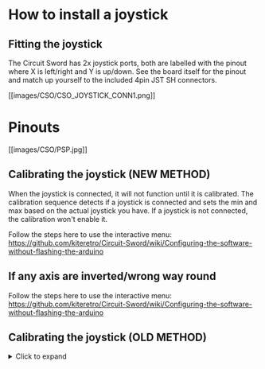 # How to install a joystick
## Fitting the joystick
The Circuit Sword has 2x joystick ports, both are labelled with the pinout where X is left/right and Y is up/down. See the board itself for the pinout and match up yourself to the included 4pin JST SH connectors.

[[images/CSO/CSO_JOYSTICK_CONN1.png]]

# Pinouts
[[images/CSO/PSP.jpg]]

## Calibrating the joystick (NEW METHOD)
When the joystick is connected, it will not function until it is calibrated. The calibration sequence detects if a joystick is connected and sets the min and max based on the actual joystick you have. If a joystick is not connected, the calibration won't enable it.

Follow the steps here to use the interactive menu: https://github.com/kiteretro/Circuit-Sword/wiki/Configuring-the-software-without-flashing-the-arduino

## If any axis are inverted/wrong way round
Follow the steps here to use the interactive menu: https://github.com/kiteretro/Circuit-Sword/wiki/Configuring-the-software-without-flashing-the-arduino

## Calibrating the joystick (OLD METHOD)
<details>
<summary>Click to expand</summary>

1. Power off everything
2. (Optional) Remove the SD (as we do not want the Circuit Sword to boot)
3. Hold the START button
4. Turn the power switch ON
5. After 3 seconds, release the START button and slowly rotate the joystick through its entire motion. You will have 10 seconds to do this
6. (Optional) Connect up to a PC to see the joystick output (tips [here](https://github.com/kiteretro/Circuit-Sword/wiki/Configuration-Switches))
7. Turn off, put SD in, boot, configure gamepad
</details>